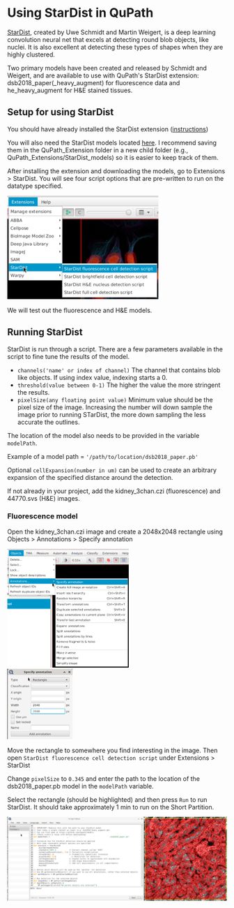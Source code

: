 # Using StarDist in QuPath
[StarDist](https://github.com/stardist), created by Uwe Schmidt and Martin Weigert, is a deep learning convolution neural net that excels at detecting round blob objects, like nuclei. It is also excellent at detecting these types of shapes when they are highly clustered.

Two primary models have been created and released by Schmidt and Weigert, and are available to use with QuPath's StarDist extension: dsb2018_paper(_heavy_augment) for fluorescence data and he_heavy_augment for H&E stained tissues. 

## Setup for using StarDist
You should have already installed the StarDist extension ([instructions](/Tutorials/Setup_extenstions.md))

You will also need the StarDist models located [here](/Tutorials/StarDist_Models/). I recommend saving them in the QuPath_Extension folder in a new child folder (e.g., QuPath_Extensions/StarDist_models) so it is easier to keep track of them.

After installing the extension and downloading the models, go to Extensions > StarDist. You will see four script options that are pre-written to run on the datatype specified.

<img src='/Tutorials/PNGs/StarDist_Scripts.png' width='347' height='237'><br>

We will test out the fluorescence and H&E models.

## Running StarDist
StarDist is run through a script. There are a few parameters available in the script to fine tune the results of the model.

- `channels('name' or index of channel)` The channel that contains blob like objects. If using index value, indexing starts a 0.
- `threshold(value between 0-1)` The higher the value the more stringent the results.
- `pixelSize(any floating point value)` Minimum value should be the pixel size of the image. Increasing the number will down sample the image prior to running STarDist, the more down sampling the less accurate the outlines.

The location of the model also needs to be provided in the variable `modelPath`.

Example of a model path = `'/path/to/location/dsb2018_paper.pb'`

Optional `cellExpansion(number in um)` can be used to create an arbitrary expansion of the specified distance around the detection.

If not already in your project, add the kidney_3chan.czi (fluorescence) and 44770.svs (H&E) images.

### Fluorescence model
Open the kidney_3chan.czi image and create a 2048x2048 rectangle using Objects > Annotations > Specify annotation

<img src='/Tutorials/PNGs/SpecifyAnnotation.png' width='279' height='272'><br>
<img src='/Tutorials/PNGs/SpecifyAnnotation2.png' width='150' height='161'><br>

Move the rectangle to somewhere you find interesting in the image. Then open `StarDist fluorescence cell detection script` under Extensions > StarDist

Change `pixelSize` to `0.345` and enter the path to the location of the dsb2018_paper.pb model in the `modelPath` variable.

Select the rectangle (should be highlighted) and then press `Run` to run StarDist. It should take approximately 1 min to run on the Short Partition.

![StarDist Results fluorescence](/Tutorials/PNGs/StarDist_Results.png)



